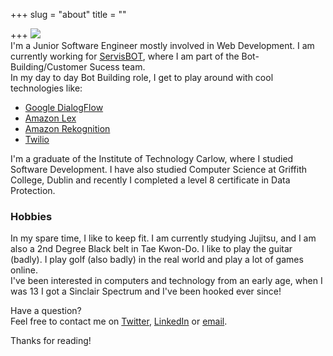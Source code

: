 +++
slug = "about"
title = ""

+++
![](/uploads/about-me-leon-severan-we-buy-houses.jpg)  
I'm a Junior Software Engineer mostly involved in Web Development. I am currently working for [ServisBOT](https://servisbot.com/), where I am part of the Bot-Building/Customer Sucess team.  
In my day to day Bot Building role, I get to play around with cool technologies like:

* [Google DialogFlow](https://en.wikipedia.org/wiki/Dialogflow)
* [Amazon Lex](https://aws.amazon.com/lex/)
* [Amazon Rekognition](https://aws.amazon.com/rekognition/?blog-cards.sort-by=item.additionalFields.createdDate&blog-cards.sort-order=desc)
* [Twilio](https://ahoy.twilio.com/twilio-products?utm_source=google&utm_medium=cpc&utm_term=twilio&utm_campaign=G_S_Brand_EMEA_UK&IRE_mCPC=&gclid=EAIaIQobChMI35Ppq_a66gIVGLLtCh36-gbiEAAYASAAEgKdw_D_BwE&gclsrc=aw.ds)

I'm a graduate of the Institute of Technology Carlow, where I studied Software Development. I have also studied Computer Science at Griffith College, Dublin and recently I completed a level 8 certificate in Data Protection.

### Hobbies

In my spare time, I like to keep fit. I am currently studying Jujitsu, and I am also a 2nd Degree Black belt in Tae Kwon-Do. I like to play the guitar (badly). I play golf (also badly) in the real world and play a lot of games online.  
I've been interested in computers and technology from an early age, when I was 13 I got a Sinclair Spectrum and I've been hooked ever since!

Have a question?  
Feel free to contact me on [Twitter](https://twitter.com/karlkavo), [LinkedIn](https://www.linkedin.com/in/karlkavanagh1971/) or [email](mailto:karlkavo@gmail.com).

Thanks for reading!